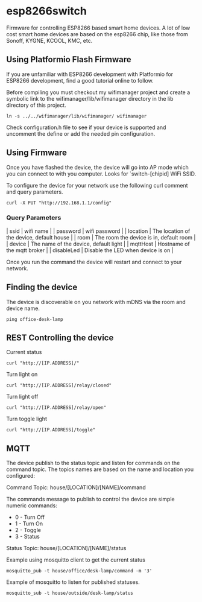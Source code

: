 # esp8266switch
Firmware for controlling ESP8266 based smart home devices.  A lot of low cost smart home devices are based on the esp8266 chip, like those from Sonoff, KYGNE, KCOOL, KMC, etc.

## Using Platformio Flash Firmware

If you are unfamiliar with ESP8266 development with Platformio for ESP8266 development, find a good tutorial online to follow. 

Before compiling you must checkout my wifimanager project and create a symbolic link to the wifimanager/lib/wifimanager directory in the lib directory of this project.

```
ln -s ../../wifimanager/lib/wifimanager/ wifimanager
```

Check configuration.h file to see if your device is supported and uncomment the define or add the needed pin configuration.


## Using Firmware

Once you have flashed the device, the device will go into AP mode which you can connect to with you computer.  Looks for `switch-[chipid] WiFi SSID.

To configure the device for your network use the following curl comment and query parameters. 

```
curl -X PUT "http://192.168.1.1/config"
```

### Query Parameters
| ssid | wifi name |
| password | wifi password |
| location | The location of the device, default house |
| room | The room the device is in, default room |
| device | The name of the device, default light |
| mqttHost | Hostname of the mqtt broker |
| disableLed | Disable the LED when device is on |

Once you run the command the device will restart and connect to your network.

## Finding the device ###
The device is discoverable on you network with mDNS via the room and device name.

```
ping office-desk-lamp
```

## REST Controlling the device

Current status

```
curl "http://[IP.ADDRESS]/"
```

Turn light on

```
curl "http://[IP.ADDRESS]/relay/closed"
```

Turn light off

```
curl "http://[IP.ADDRESS]/relay/open"
```

Turn toggle light

```
curl "http://[IP.ADDRESS]/toggle"
```

## MQTT

The device publish to the status topic and listen for commands on the command topic. The topics names are based on the name and location you configured:

Command Topic:
house/[LOCATION]/[NAME]/command

The commands message to publish to control the device are simple numeric commands: 

* 0 - Turn Off
* 1 - Turn On
* 2 - Toggle 
* 3 - Status

Status Topic:
house/[LOCATION]/[NAME]/status


Example using mosquitto client to get the current status

```
mosquitto_pub -t house/office/desk-lamp/command -m '3'
```

Example of mosquitto to listen for published statuses.

```
mosquitto_sub -t house/outside/desk-lamp/status
```
